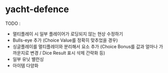 # yacht-defence

TODO :
- 멀티플레이 시 일부 플레이어가 로딩되지 않는 현상 수정하기
- Bulls-eye 추가 (Choice Value를 정확히 맞추었을 경우)
- 싱글플레이를 멀티플레이와 분리해서 요소 추가 (Choice Bonus를 값과 얼마나 가까운지로 변경 / Dice Result 표시 삭제 간략화 등)
- 일부 유닛 밸런싱
- 아이템 다양화
